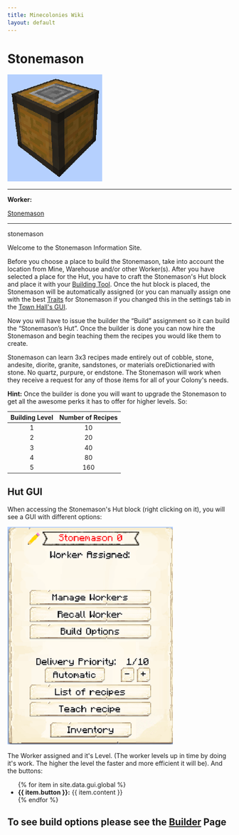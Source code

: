 ```yaml
---
title: Minecolonies Wiki
layout: default
---
```

# Stonemason

<div class="infobox box text-center">
    <img src="../../assets/images/buildings/Stonemason_Block.png" alt="Stonemason" />
    <hr />
    <div class="row section-text text-left">
        <div class="col">
        <p><strong>Worker:</strong></p>
        </div>
        <div class="col">
        <p><a href="../workers/stonemason">Stonemason</a></p>
        </div>
    </div>
    <hr />
    <recipe>stonemason</recipe>
</div>

Welcome to the Stonemason Information Site.

Before you choose a place to build the Stonemason, take into account the location from Mine, Warehouse and/or other Worker(s). After you have selected a place for the Hut, you have to craft the Stonemason's Hut block and place it with your [Building Tool](../items/buildingtool). Once the hut block is placed, the Stonemason will be automatically assigned (or you can manually assign one with the best  [Traits](../systems/workerinfo) for Stonemason if you changed this in the settings tab in the [Town Hall's GUI](../../source/buildings/townhall).

Now you will have to issue the builder the “Build” assignment so it can build the “Stonemason’s Hut”. Once the builder is done you can now hire the Stonemason and begin teaching them the recipes you would like them to create. 

Stonemason can learn 3x3 recipes made entirely out of cobble, stone, andesite, diorite, granite, sandstones, or materials oreDictionaried with stone. No quartz, purpure, or endstone. The Stonemason will work when they receive a request for any of those items for all of your Colony's needs.

**Hint:** Once the builder is done you will want to upgrade the Stonemason to get all the awesome perks it has to offer for higher levels. So:


| Building Level | Number of Recipes |
| :-----: | :-----: |
| 1 | 10 | 
| 2 | 20 |
| 3 | 40 |
| 4 | 80 | 
| 5 | 160 | 


## Hut GUI

When accessing the Stonemason's Hut block (right clicking on it), you will see a GUI with different options:  

<div class="row">
  <div class="col-sm-12 col-md">
    <img src="../../assets/images/gui/stonemasongui.png" class="img-fluid mx-auto" alt="Stonemason GUI">
  </div>
  <div class="col-sm-12 col-md">
    <p>The Worker assigned and it's Level. (The worker levels up in time by doing it's work. The higher the level the faster and more efficient it will be). And the buttons:</p>
    <ul>
      {% for item in site.data.gui.global %}
        <li><strong>{{ item.button }}:</strong> {{ item.content }}</li>
      {% endfor %}
    </ul>
  </div>
</div>  


## **To see build options please see the [Builder](../../source/workers/builder) Page**
